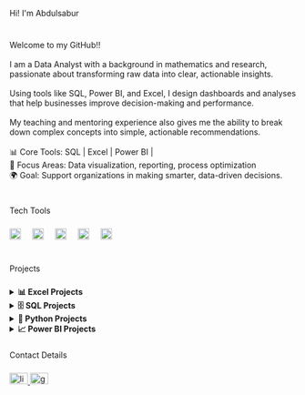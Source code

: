 <p align="left">Hi! I'm Abdulsabur</p>

#

###

<p align="left">Welcome to my GitHub!!<br><br>I am a Data Analyst with a background in mathematics and research, passionate about transforming raw data into clear, actionable insights.<br><br>Using tools like SQL, Power BI, and Excel, I design dashboards and analyses that help businesses improve decision-making and performance.<br><br>My teaching and mentoring experience also gives me the ability to break down complex concepts into simple, actionable recommendations.<br><br>📊 Core Tools: SQL | Excel | Power BI | <br>🎯 Focus Areas: Data visualization, reporting, process optimization<br>🌍 Goal: Support organizations in making smarter, data-driven decisions.</p>

#

###

<p align="left">Tech Tools</p>

###

<div align="left">
   <img src="https://img.icons8.com/?size=100&id=UECmBSgBOvPT&format=png&color=000000" height="20" alt="Excel logo"  />
  <img width="12" />
   <img src="https://img.icons8.com/?size=100&id=Ny0t2MYrJ70p&format=png&color=000000" height="20" alt="Power BI logo"  />
  <img width="12" />
  <img src="https://cdn.jsdelivr.net/gh/devicons/devicon/icons/jupyter/jupyter-original.svg" height="20" alt="jupyter logo"  />
  <img width="12" />
  <img src="https://cdn.jsdelivr.net/gh/devicons/devicon/icons/microsoftsqlserver/microsoftsqlserver-plain.svg" height="20" alt="microsoftsqlserver logo"  />
  <img width="12" />
  <img src="https://cdn.jsdelivr.net/gh/devicons/devicon/icons/anaconda/anaconda-original.svg" height="20" alt="anaconda logo"  />
</div>

#

###

<p align="left">Projects</p>

###

<!-- Excel Projects -->
<details>
  <summary><b>📊 Excel Projects</b></summary>
  <ul align="left">
    <li><a href="https://github.com/Abdulsabur-Aderemi/Abdulsabur-Aderemi/tree/main/projects/excel/sales-dashboard" target="_blank">Sales Dashboard</a></li>
    <li><a href="https://github.com/Abdulsabur-Aderemi/Abdulsabur-Aderemi/tree/main/projects/excel/loan-analysis" target="_blank">Loan Repayment Analysis</a></li>
  </ul>
</details>

<!-- SQL Projects -->
<details>
  <summary><b>🗄️ SQL Projects</b></summary>
  <ul align="left">
    <li><a href="https://github.com/Abdulsabur-Aderemi/Abdulsabur-Aderemi/tree/main/projects/sql/customer-segmentation" target="_blank">Customer Segmentation</a></li>
    <li><a href="https://github.com/Abdulsabur-Aderemi/Abdulsabur-Aderemi/tree/main/projects/sql/retail-sales" target="_blank">Retail Sales Analysis</a></li>
  </ul>
</details>

<!-- Python Projects -->
<details>
  <summary><b>🐍 Python Projects</b></summary>
  <ul align="left">
    <li><a href="https://github.com/Abdulsabur-Aderemi/Abdulsabur-Aderemi/tree/main/projects/python/data-cleaning" target="_blank">Data Cleaning Automation</a></li>
    <li><a href="https://github.com/Abdulsabur-Aderemi/Abdulsabur-Aderemi/tree/main/projects/python/child-mortality" target="_blank">Child Mortality Data Analysis</a></li>
  </ul>
</details>

<!-- Power BI Projects -->
<details>
  <summary><b>📈 Power BI Projects</b></summary>
  <ul align="left">
    <li><a href="https://github.com/Abdulsabur-Aderemi/Abdulsabur-Aderemi/tree/main/projects/powerbi/financial-dashboard" target="_blank">Financial Performance Dashboard</a></li>
    <li><a href="https://github.com/Abdulsabur-Aderemi/Abdulsabur-Aderemi/tree/main/projects/powerbi/hr-analytics" target="_blank">HR Analytics Dashboard</a></li>
  </ul>
</details>


###

<p align="left">Contact Details</p>

###

<div align="left">
  <a href="linkedin.com/in/abdulsabur-aderemi" target="_blank">
    <img src="https://raw.githubusercontent.com/maurodesouza/profile-readme-generator/master/src/assets/icons/social/linkedin/default.svg" width="32" height="20" alt="linkedin logo"  />
  </a>
  <a href="abdulsaburaderemi@gmail.com" target="_blank">
    <img src="https://raw.githubusercontent.com/maurodesouza/profile-readme-generator/master/src/assets/icons/social/gmail/default.svg" width="32" height="20" alt="gmail logo"  />
  </a>
</div>

###

